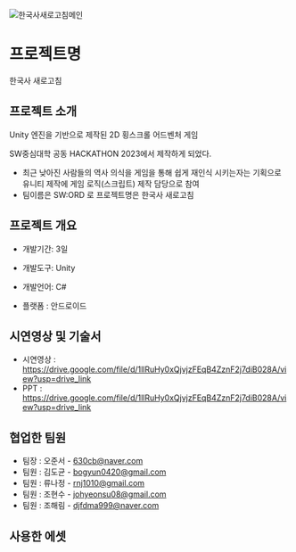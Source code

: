 ![한국사새로고침메인](https://github.com/zachpaul7/Refresh-KoreanHistory/assets/60610390/fd8c04c8-920e-4cce-97d2-56d2515303e7)

# 프로젝트명
한국사 새로고침

## 프로젝트 소개
Unity 엔진을 기반으로 제작된 2D 횡스크롤 어드벤처 게임

SW중심대학 공동 HACKATHON 2023에서 제작하게 되었다. 
 - 최근 낮아진 사람들의 역사 의식을 게임을 통해 쉽게 재인식 시키는자는 기획으로 유니티 제작에 게임 로직(스크립트) 제작 담당으로 참여
 - 팀이름은 SW:ORD 로 프로젝트명은 한국사 새로고침

## 프로젝트 개요
- 개발기간: 3일
  
- 개발도구: Unity
  
- 개발언어: C#
  
- 플랫폼 : 안드로이드

## 시연영상 및 기술서
- 시연영상 : https://drive.google.com/file/d/1llRuHy0xQjvjzFEqB4ZznF2j7diB028A/view?usp=drive_link
- PPT : https://drive.google.com/file/d/1llRuHy0xQjvjzFEqB4ZznF2j7diB028A/view?usp=drive_link

## 협업한 팀원
- 팀장 : 오준서 - 630cb@naver.com
- 팀원 : 김도균 - bogyun0420@gmail.com
- 팀원 : 류나정 - rnj1010@gmail.com
- 팀원 : 조현수 - johyeonsu08@gmail.com
- 팀원 : 조해림 - djfdma999@naver.com

## 사용한 에셋

